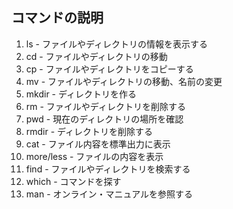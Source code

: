## コマンドの説明

1. ls - ファイルやディレクトリの情報を表示する
1. cd - ファイルやディレクトリの移動
1. cp - ファイルやディレクトリをコピーする
1. mv - ファイルやディレクトリの移動、名前の変更
1. mkdir - ディレクトリを作る
1. rm - ファイルやディレクトリを削除する
1. pwd - 現在のディレクトリの場所を確認
1. rmdir - ディレクトリを削除する
1. cat - ファイル内容を標準出力に表示
1. more/less - ファイルの内容を表示
1. find - ファイルやディレクトリを検索する
1. which - コマンドを探す
1. man - オンライン・マニュアルを参照する
